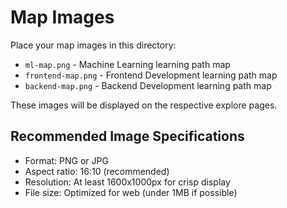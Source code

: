 # Map Images

Place your map images in this directory:

- `ml-map.png` - Machine Learning learning path map
- `frontend-map.png` - Frontend Development learning path map  
- `backend-map.png` - Backend Development learning path map

These images will be displayed on the respective explore pages.

## Recommended Image Specifications

- Format: PNG or JPG
- Aspect ratio: 16:10 (recommended)
- Resolution: At least 1600x1000px for crisp display
- File size: Optimized for web (under 1MB if possible)
